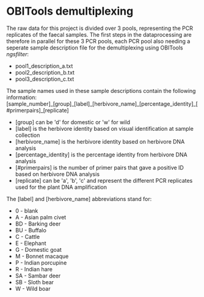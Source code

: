 # OBITools demultiplexing

The raw data for this project is divided over 3 pools, representing the PCR replicates of the faecal samples. 
The first steps in the dataprocessing are therefore in parallel for these 3 PCR pools, each PCR pool also needing a seperate sample description file for the demultiplexing using OBITools *ngsfilter*:
 - pool1_description_a.txt
 - pool2_description_b.txt
 - pool3_description_c.txt
 
The sample names used in these sample descriptions contain the following information:
[sample_number]\_[group]\_[label]\_[herbivore_name]\_[percentage_identity]\_[#primerpairs]\_[replicate]

- [group] can be 'd' for domestic or 'w' for wild
- [label] is the herbivore identity based on visual identification at sample collection
- [herbivore_name] is the herbivore identity based on herbivore DNA analysis
- [percentage_identity] is the percentage identity from herbivore DNA analysis
- [#primerpairs] is the number of primer pairs that gave a positive ID based on herbivore DNA analysis
- [replicate] can be 'a', 'b', 'c' and represent the different PCR replicates used for the plant DNA amplification 

The [label] and [herbivore_name] abbreviations stand for:

- 0 - blank
- A - Asian palm civet
- BD - Barking deer
- BU - Buffalo
- C - Cattle
- E - Elephant
- G - Domestic goat
- M - Bonnet macaque
- P - Indian porcupine
- R - Indian hare
- SA - Sambar deer
- SB - Sloth bear
- W - Wild boar
